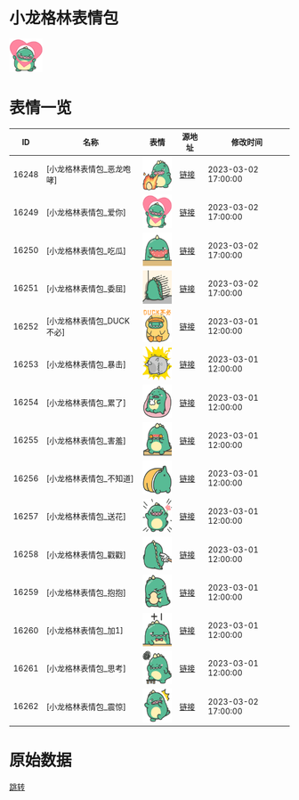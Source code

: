 # 小龙格林表情包

<img src="./cover.png" height="60" alt="cover" />

# 表情一览

|ID|名称|表情|源地址|修改时间|
|----|----|----|----|----|
|16248|[小龙格林表情包_恶龙咆哮]|<img src="./pic/016248_%5B小龙格林表情包_恶龙咆哮%5D.png" height="60" alt="恶龙咆哮"/>|[链接](https://i0.hdslb.com/bfs/garb/2a18fd18a9988eadff5e025e32e7925796dc6097.png)|2023-03-02 17:00:00|
|16249|[小龙格林表情包_爱你]|<img src="./pic/016249_%5B小龙格林表情包_爱你%5D.png" height="60" alt="爱你"/>|[链接](https://i0.hdslb.com/bfs/garb/e39bfba40365023172ca1953d0fb1a5dcfd9765d.png)|2023-03-02 17:00:00|
|16250|[小龙格林表情包_吃瓜]|<img src="./pic/016250_%5B小龙格林表情包_吃瓜%5D.png" height="60" alt="吃瓜"/>|[链接](https://i0.hdslb.com/bfs/garb/9a265fbad57c72c6eb61a02122532fbf8a2f6dc4.png)|2023-03-02 17:00:00|
|16251|[小龙格林表情包_委屈]|<img src="./pic/016251_%5B小龙格林表情包_委屈%5D.png" height="60" alt="委屈"/>|[链接](https://i0.hdslb.com/bfs/garb/f78d86ef5546e78dd5cae2ef994e09c81a761288.png)|2023-03-02 17:00:00|
|16252|[小龙格林表情包_DUCK不必]|<img src="./pic/016252_%5B小龙格林表情包_DUCK不必%5D.png" height="60" alt="DUCK不必"/>|[链接](https://i0.hdslb.com/bfs/garb/7789c5a6007c88065c9f13aab742ed0cde445862.png)|2023-03-01 12:00:00|
|16253|[小龙格林表情包_暴击]|<img src="./pic/016253_%5B小龙格林表情包_暴击%5D.png" height="60" alt="暴击"/>|[链接](https://i0.hdslb.com/bfs/garb/cf10deef096779b480b7fa418406568df890cdcc.png)|2023-03-01 12:00:00|
|16254|[小龙格林表情包_累了]|<img src="./pic/016254_%5B小龙格林表情包_累了%5D.png" height="60" alt="累了"/>|[链接](https://i0.hdslb.com/bfs/garb/effbe6925c2e858d07b3fba254df24947f1178dc.png)|2023-03-01 12:00:00|
|16255|[小龙格林表情包_害羞]|<img src="./pic/016255_%5B小龙格林表情包_害羞%5D.png" height="60" alt="害羞"/>|[链接](https://i0.hdslb.com/bfs/garb/c14c2e1a0916ece83406c5cddb9bfd24c153620d.png)|2023-03-01 12:00:00|
|16256|[小龙格林表情包_不知道]|<img src="./pic/016256_%5B小龙格林表情包_不知道%5D.png" height="60" alt="不知道"/>|[链接](https://i0.hdslb.com/bfs/garb/77e7a946d7e23e0cf912b79a905a5255483af28d.png)|2023-03-01 12:00:00|
|16257|[小龙格林表情包_送花]|<img src="./pic/016257_%5B小龙格林表情包_送花%5D.png" height="60" alt="送花"/>|[链接](https://i0.hdslb.com/bfs/garb/fabd963d71c232578bb32c3846ca43799cdd77b4.png)|2023-03-01 12:00:00|
|16258|[小龙格林表情包_戳戳]|<img src="./pic/016258_%5B小龙格林表情包_戳戳%5D.png" height="60" alt="戳戳"/>|[链接](https://i0.hdslb.com/bfs/garb/340e40bdfd1e9e086bb53d678b5704318e33b9b1.png)|2023-03-01 12:00:00|
|16259|[小龙格林表情包_抱抱]|<img src="./pic/016259_%5B小龙格林表情包_抱抱%5D.png" height="60" alt="抱抱"/>|[链接](https://i0.hdslb.com/bfs/garb/8162eefdf8fd5543ceb3907200d867bdc618b70d.png)|2023-03-01 12:00:00|
|16260|[小龙格林表情包_加1]|<img src="./pic/016260_%5B小龙格林表情包_加1%5D.png" height="60" alt="加1"/>|[链接](https://i0.hdslb.com/bfs/garb/e306be34289ffde35a8f615abab981f6724b7556.png)|2023-03-01 12:00:00|
|16261|[小龙格林表情包_思考]|<img src="./pic/016261_%5B小龙格林表情包_思考%5D.png" height="60" alt="思考"/>|[链接](https://i0.hdslb.com/bfs/garb/971057796ab3e5b2759d85f67f3b1823f5309456.png)|2023-03-01 12:00:00|
|16262|[小龙格林表情包_震惊]|<img src="./pic/016262_%5B小龙格林表情包_震惊%5D.png" height="60" alt="震惊"/>|[链接](https://i0.hdslb.com/bfs/garb/f48460a50c9a30436a733c6a596e794bb9a1a0d3.png)|2023-03-02 17:00:00|

# 原始数据

[跳转](./raw.json)

